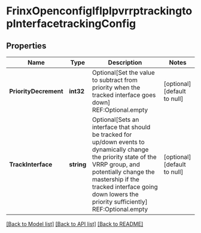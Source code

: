 # FrinxOpenconfigIfIpIpvrrptrackingtopInterfacetrackingConfig

## Properties
Name | Type | Description | Notes
------------ | ------------- | ------------- | -------------
**PriorityDecrement** | **int32** | Optional[Set the value to subtract from priority when the tracked interface goes down] REF:Optional.empty | [optional] [default to null]
**TrackInterface** | **string** | Optional[Sets an interface that should be tracked for up/down events to dynamically change the priority state of the VRRP group, and potentially change the mastership if the tracked interface going down lowers the priority sufficiently] REF:Optional.empty | [optional] [default to null]

[[Back to Model list]](../README.md#documentation-for-models) [[Back to API list]](../README.md#documentation-for-api-endpoints) [[Back to README]](../README.md)


